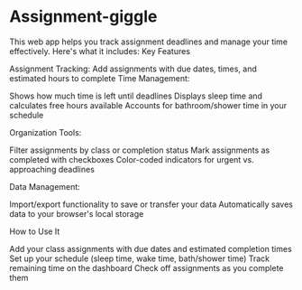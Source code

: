 # Assignment-giggle
This web app helps you track assignment deadlines and manage your time effectively. Here's what it includes:
Key Features

Assignment Tracking: Add assignments with due dates, times, and estimated hours to complete
Time Management:

Shows how much time is left until deadlines
Displays sleep time and calculates free hours available
Accounts for bathroom/shower time in your schedule


Organization Tools:

Filter assignments by class or completion status
Mark assignments as completed with checkboxes
Color-coded indicators for urgent vs. approaching deadlines


Data Management:

Import/export functionality to save or transfer your data
Automatically saves data to your browser's local storage



How to Use It

Add your class assignments with due dates and estimated completion times
Set up your schedule (sleep time, wake time, bath/shower time)
Track remaining time on the dashboard
Check off assignments as you complete them

